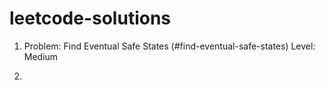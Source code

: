 # leetcode-solutions

1. Problem: Find Eventual Safe States (#find-eventual-safe-states)
    Level: Medium
    
2. 

